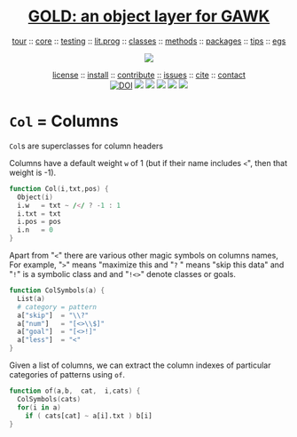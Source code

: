 <a name=top>
<h1 align=center><a href="/README.md#top">GOLD: an object layer for GAWK</a></h1>
<p align=center>
<a
href="https://github.com/timm/gold/blob/master/doc/01tour.md#top">tour</a> :: <a
href="https://github.com/timm/gold/blob/master/doc/01core.md#top">core</a> :: <a
href="https://github.com/timm/gold/blob/master/doc/03testing.md#top">testing</a> :: <a
href="https://github.com/timm/gold/doc/02doco.md#top">lit.prog</a> :: <a
href="https://github.com/timm/gold/blob/master/doc/05classes.md#top">classes</a> :: <a
href="https://github.com/timm/gold/blob/master/doc/06methods.md#top">methods</a> :: <a
href="https://github.com/timm/gold/blob/master/doc/06methods.md#top">packages</a> :: <a
href="https://github.com/timm/gold/blob/master/doc/07tips.md#top">tips</a> :: <a
href="https://github.com/timm/gold/blob/master/doc/08examples.md#top">egs</a> 
</p>
<p align=center>
<img src="https://github.com/timm/gold/blob/master/etc/img/coins.png"></p>
<p align=center>
<a
href="https://github.com/timm/gold/blob/master/LICENSE.md#top">license</a> :: <a
href="https://github.com/timm/gold/blob/master/INSTALL.md#top">install</a> :: <a
href="https://github.com/timm/gold/blob/master/CODE_OF_CONDUCT.md#top">contribute</a> :: <a
href="https://github.com/timm/gold/issues">issues</a> :: <a
href="https://github.com/timm/gold/blob/master/CITATION.md#top">cite</a> :: <a
href="https://github.com/timm/gold/blob/master/CONTACT.md#top">contact</a>
<br>
<a 
href="https://doi.org/10.5281/zenodo.3841466"><img 
src="https://zenodo.org/badge/DOI/10.5281/zenodo.3841466.svg" alt="DOI"></a>
<img src="https://img.shields.io/badge/license-mit-red">   
<img src="https://img.shields.io/badge/language-gawk-orange">    
<img src="https://img.shields.io/badge/purpose-ai,se-blueviolet">
<img src="https://img.shields.io/badge/platform-mac,*nux-informational">
<a href="https://travis-ci.org/github/timm/gold"><img 
src="https://travis-ci.org/timm/gold.svg?branch=master"></a>
</p>


# `Col` = Columns

`Col`s are superclasses for column headers

Columns have a default weight `w` 
of 1 (but  if their name includes 
`<`", then that weight is -1).

```awk
function Col(i,txt,pos) {
  Object(i)
  i.w   = txt ~ /</ ? -1 : 1
  i.txt = txt
  i.pos = pos
  i.n   = 0
}
```

Apart from "`<`" there are various other magic symbols
on columns names, For example, "`>`" means "maximize this
and "`?` " means "skip this data"
and "`!`" is a symbolic class and
and "`!<>`" denote classes or goals.

```awk
function ColSymbols(a) { 
  List(a)
  # category = pattern
  a["skip"]  = "\\?"
  a["num"]   = "[<>\\$]"
  a["goal"]  = "[<>!]"
  a["less"]  = "<"
}
```

Given a list of columns, we can extract the column indexes
of particular categories of patterns  using `of`.

```awk
function of(a,b,  cat,  i,cats) {
  ColSymbols(cats)
  for(i in a)
    if ( cats[cat] ~ a[i].txt ) b[i]
}
```
